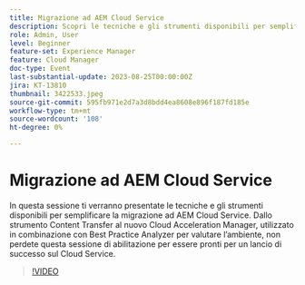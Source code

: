 ```yaml
---
title: Migrazione ad AEM Cloud Service
description: Scopri le tecniche e gli strumenti disponibili per semplificare la migrazione ad AEM Cloud Service. Dallo strumento Content Transfer al nuovo Cloud Acceleration Manager, utilizzato in combinazione con Best Practice Analyzer per valutare l’ambiente.
role: Admin, User
level: Beginner
feature-set: Experience Manager
feature: Cloud Manager
doc-type: Event
last-substantial-update: 2023-08-25T00:00:00Z
jira: KT-13810
thumbnail: 3422533.jpeg
source-git-commit: 595fb971e2d7a3d8bdd4ea8608e896f187fd185e
workflow-type: tm+mt
source-wordcount: '108'
ht-degree: 0%

---
```



# Migrazione ad AEM Cloud Service

In questa sessione ti verranno presentate le tecniche e gli strumenti disponibili per semplificare la migrazione ad AEM Cloud Service. Dallo strumento Content Transfer al nuovo Cloud Acceleration Manager, utilizzato in combinazione con Best Practice Analyzer per valutare l’ambiente, non perdete questa sessione di abilitazione per essere pronti per un lancio di successo sul Cloud Service.

>[!VIDEO](https://video.tv.adobe.com/v/3422533/?learn=on)
